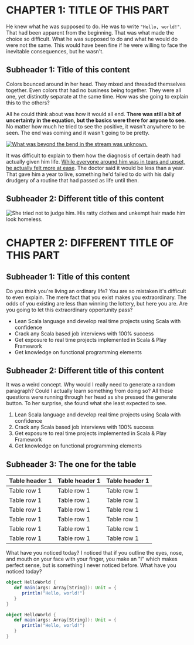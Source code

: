 CHAPTER 1: TITLE OF THIS PART
===

He knew what he was supposed to do. He was to write `"Hello, world!"`. That had been apparent from the beginning. That was what made the choice so difficult. What he was supposed to do and what he would do were not the same. This would have been fine if he were willing to face the inevitable consequences, but he wasn't.

Subheader 1: Title of this content
---
Colors bounced around in her head. They mixed and threaded themselves together. Even colors that had no business being together. They were all one, yet distinctly separate at the same time. How was she going to explain this to the others?

All he could think about was how it would all end. **There was still a bit of uncertainty in the equation, but the basics were there for anyone to see.** No matter how much he tried to see the positive, it wasn't anywhere to be seen. The end was coming and it wasn't going to be pretty.

[![What was beyond the bend in the stream was unknown.](https://i.ytimg.com/vi/T6SJRxPtAnk/maxresdefault.jpg)](https://www.youtube.com/embed/_mv-RfDVafY)

It was difficult to explain to them how the diagnosis of certain death had actually given him life. [While everyone around him was in tears and upset, he actually felt more at ease](google.com). The doctor said it would be less than a year. That gave him a year to live, something he'd failed to do with his daily drudgery of a routine that had passed as life until then.

Subheader 2: Different title of this content
---
![She tried not to judge him. His ratty clothes and unkempt hair made him look homeless.](https://i.ytimg.com/vi/T6SJRxPtAnk/maxresdefault.jpg)

CHAPTER 2: DIFFERENT TITLE OF THIS PART
===

Subheader 1: Title of this content
---
Do you think you're living an ordinary life? You are so mistaken it's difficult to even explain. The mere fact that you exist makes you extraordinary. The odds of you existing are less than winning the lottery, but here you are. Are you going to let this extraordinary opportunity pass?
 * Lean Scala language and develop real time projects using Scala with confidence
 * Crack any Scala based job interviews with 100% success
 * Get exposure to real time projects implemented in Scala & Play Framework
 * Get knowledge on functional programming elements

Subheader 2: Different title of this content
---
It was a weird concept. Why would I really need to generate a random paragraph? Could I actually learn something from doing so? All these questions were running through her head as she pressed the generate button. To her surprise, she found what she least expected to see.
 1. Lean Scala language and develop real time projects using Scala with confidence
 1. Crack any Scala based job interviews with 100% success
 1. Get exposure to real time projects implemented in Scala & Play Framework
 1. Get knowledge on functional programming elements

 Subheader 3: The one for the table
---
| Table header 1 | Table header 1 | Table header 1 |
|----------------|----------------|----------------|
| Table row 1    | Table row 1    | Table row 1    |
| Table row 1    | Table row 1    | Table row 1    |
| Table row 1    | Table row 1    | Table row 1    |
| Table row 1    | Table row 1    | Table row 1    |
| Table row 1    | Table row 1    | Table row 1    |
| Table row 1    | Table row 1    | Table row 1    |

What have you noticed today? I noticed that if you outline the eyes, nose, and mouth on your face with your finger, you make an "I" which makes perfect sense, but is something I never noticed before. What have you noticed today?

```scala
object HelloWorld {
   def main(args: Array[String]): Unit = {
      println("Hello, world!")
   }
}
```

```scala
object HelloWorld {
   def main(args: Array[String]): Unit = {
      println("Hello, world!")
   }
}
```
